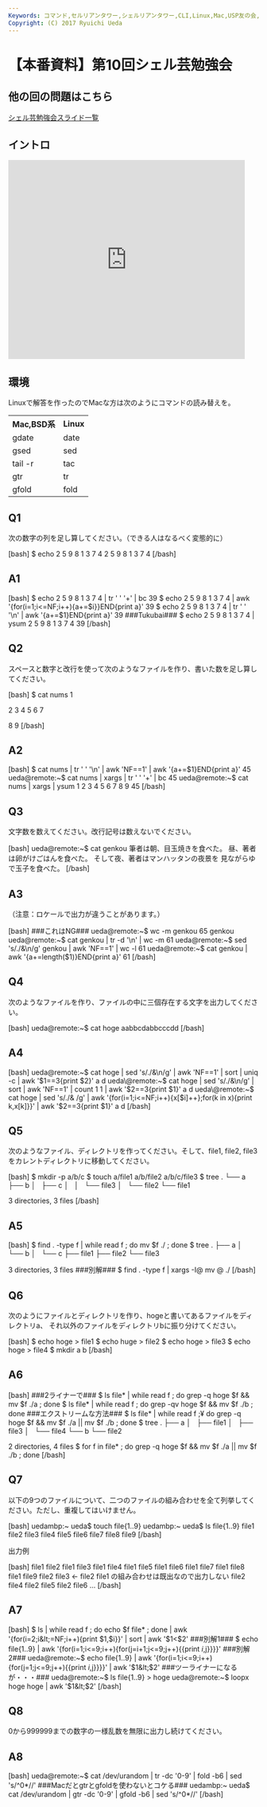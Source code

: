 ```yaml
---
Keywords: コマンド,セルリアンタワー,シェルリアンタワー,CLI,Linux,Mac,USP友の会,勉強会,シェル芸,シェル芸勉強会
Copyright: (C) 2017 Ryuichi Ueda
---
```


# <!--:ja-->【本番資料】第10回シェル芸勉強会<!--:-->
<!--:ja--><h2>他の回の問題はこちら</h2>

<a href="http://blog.ueda.asia/?page_id=684">シェル芸勉強会スライド一覧</a>

<h2>イントロ</h2>

<iframe src="http://www.slideshare.net/slideshow/embed_code/33228155" width="476" height="400" frameborder="0" marginwidth="0" marginheight="0" scrolling="no"></iframe>

<!--:--><!--more--><!--:ja-->

<h2>環境</h2>

Linuxで解答を作ったのでMacな方は次のようにコマンドの読み替えを。

<table>
 <tr>
 <th>Mac,BSD系</th>
 <th>Linux</th>
 </tr>
 <tr>
 <td>gdate</td>
 <td>date</td>
 </tr>
 <tr>
 <td>gsed</td>
 <td>sed</td>
 </tr>
 <tr>
 <td>tail -r</td>
 <td>tac</td>
 </tr>
 <tr>
 <td>gtr</td>
 <td>tr</td>
 </tr>
 <tr>
 <td>gfold</td>
 <td>fold</td>
 </tr>
</table>

<h2>Q1</h2>

次の数字の列を足し算してください。（できる人はなるべく変態的に）

[bash]
$ echo 2 5 9 8 1 3 7 4
2 5 9 8 1 3 7 4
[/bash]

<h2>A1</h2>

[bash]
$ echo 2 5 9 8 1 3 7 4 | tr ' ' '+' | bc
39
$ echo 2 5 9 8 1 3 7 4 | awk '{for(i=1;i&lt;=NF;i++){a+=$i}}END{print a}'
39
$ echo 2 5 9 8 1 3 7 4 | tr ' ' '\\n' | awk '{a+=$1}END{print a}'
39
###Tukubai###
$ echo 2 5 9 8 1 3 7 4 | ysum
2 5 9 8 1 3 7 4 39
[/bash]

<h2>Q2</h2>

スペースと数字と改行を使って次のようなファイルを作り、書いた数を足し算してください。

[bash]
$ cat nums 
 1

2 3 
 4 5
 6 7

8 9
[/bash]

<h2>A2</h2>

[bash]
$ cat nums | tr ' ' '\\n' | awk 'NF==1' | awk '{a+=$1}END{print a}'
45
ueda\@remote:~$ cat nums | xargs | tr ' ' '+' | bc
45
ueda\@remote:~$ cat nums | xargs | ysum
1 2 3 4 5 6 7 8 9 45
[/bash]


<h2>Q3</h2>

文字数を数えてください。改行記号は数えないでください。

[bash]
ueda\@remote:~$ cat genkou
筆者は朝、目玉焼きを食べた。
昼、著者は卵がけごはんを食べた。
そして夜、著者はマンハッタンの夜景を
見ながらゆで玉子を食べた。
[/bash]

<h2>A3</h2>

（注意：ロケールで出力が違うことがあります。）

[bash]
###これはNG###
ueda\@remote:~$ wc -m genkou
65 genkou
ueda\@remote:~$ cat genkou | tr -d '\\n' | wc -m
61
ueda\@remote:~$ sed 's/./&amp;\\n/g' genkou | awk 'NF==1' | wc -l
61
ueda\@remote:~$ cat genkou | awk '{a+=length($1)}END{print a}'
61
[/bash]

<h2>Q4</h2>

次のようなファイルを作り、ファイルの中に三個存在する文字を出力してください。

[bash]
ueda\@remote:~$ cat hoge
aabbcdabbcccdd
[/bash]

<h2>A4</h2>

[bash]
ueda\@remote:~$ cat hoge | sed 's/./&amp;\\n/g' | awk 'NF==1' |
 sort | uniq -c | awk '$1==3{print $2}'
a
d
ueda\@remote:~$ cat hoge | sed 's/./&amp;\\n/g' | sort |
 awk 'NF==1' | count 1 1 | awk '$2==3{print $1}'
a
d
ueda\@remote:~$ cat hoge | sed 's/./&amp; /g' |
 awk '{for(i=1;i&lt;=NF;i++){x[$i]++};for(k in x){print k,x[k]}}' |
 awk '$2==3{print $1}'
a
d
[/bash]


<h2>Q5</h2>

次のようなファイル、ディレクトリを作ってください。そして、file1, file2, file3をカレントディレクトリに移動してください。

[bash]
$ mkdir -p a/b/c
$ touch a/file1 a/b/file2 a/b/c/file3
$ tree
.
└── a
 ├── b
 │   ├── c
 │   │   └── file3
 │   └── file2
 └── file1

3 directories, 3 files
[/bash]

<h2>A5</h2>

[bash]
$ find . -type f | while read f ; do mv $f ./ ; done
$ tree
.
├── a
│   └── b
│   └── c
├── file1
├── file2
└── file3

3 directories, 3 files
###別解###
$ find . -type f | xargs -I\@ mv \@ ./
[/bash]

<h2>Q6</h2>

次のようにファイルとディレクトリを作り、hogeと書いてあるファイルをディレクトリa、
それ以外のファイルをディレクトリbに振り分けてください。

[bash]
$ echo hoge &gt; file1
$ echo huge &gt; file2
$ echo hoge &gt; file3
$ echo hoge &gt; file4
$ mkdir a b
[/bash]

<h2>A6</h2>

[bash]
###2ライナーで###
$ ls file* | while read f ; do grep -q hoge $f &amp;&amp; mv $f ./a ; done
$ ls file* | while read f ; do grep -qv hoge $f &amp;&amp; mv $f ./b ; done
###エクストリームな方法###
$ ls file* | while read f ;¥
 do grep -q hoge $f &amp;&amp; mv $f ./a || mv $f ./b ; done
$ tree
.
├── a
│   ├── file1
│   ├── file3
│   └── file4
└── b
 └── file2

2 directories, 4 files
$ for f in file* ; do grep -q hoge $f &amp;&amp; mv $f ./a || mv $f ./b ; done
[/bash]

<h2>Q7</h2>

以下の9つのファイルについて、二つのファイルの組み合わせを全て列挙してください。ただし、重複してはいけません。

[bash]
uedambp:~ ueda$ touch file{1..9}
uedambp:~ ueda$ ls file{1..9}
file1 file2 file3 file4 file5 file6 file7 file8 file9
[/bash]

出力例

[bash]
file1 file2
file1 file3
file1 file4
file1 file5
file1 file6
file1 file7
file1 file8
file1 file9
file2 file3 &lt;- file2 file1 の組み合わせは既出なので出力しない
file2 file4
file2 file5
file2 file6
...
[/bash]

<h2>A7</h2>

[bash]
$ ls | while read f ; do echo $f file* ; done | awk '{for(i=2;i&lt;=NF;i++){print $1,$i}}' | sort | awk '$1&lt;$2'
###別解1###
$ echo file{1..9} | awk '{for(i=1;i&lt;=9;i++){for(j=i+1;j&lt;=9;j++){{print $i,$j}}}}' 
###別解2###
ueda\@remote:~$ echo file{1..9} | awk '{for(i=1;i&lt;=9;i++){for(j=1;j&lt;=9;j++){{print $i,$j}}}}' | awk '$1&lt;$2'
###ツーライナーになるが・・・###
ueda\@remote:~$ ls file{1..9} &gt; hoge
ueda\@remote:~$ loopx hoge hoge | awk '$1&lt;$2'
[/bash]

<h2>Q8</h2>

0から999999までの数字の一様乱数を無限に出力し続けてください。

<h2>A8</h2>

[bash]
ueda\@remote:~$ cat /dev/urandom | tr -dc '0-9' | fold -b6 | sed 's/^0*//'
###Macだとgtrとgfoldを使わないとコケる###
uedambp:~ ueda$ cat /dev/urandom | gtr -dc '0-9' | gfold -b6 | sed 's/^0*//'
[/bash]<!--:-->

